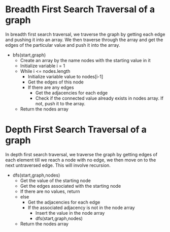 # Breadth First Search Traversal of a graph

In breadth first search traversal, we traverse the graph by getting each edge and pushing it into 
an array. We then traverse through the array and get the edges of the particular value and push it
into the array.

* bfs(start,graph)
    * Create an array by the name nodes with the starting value in it
    * Initialize variable i = 1
    * While i <= nodes.length
        * Initialize variable value to nodes[i-1]
        * Get the edges of this node
        * If there are any edges
            * Get the adjacencies for each edge
            * Check if the connected value already exists in nodes array. If not, push it to the array.
    * Return the nodes array

# Depth First Search Traversal of a graph

In depth first search traversal, we traverse the graph by getting edges of each element till we reach a
node with no edge, we then move on to the next untraversed edge. This will involve recursion.

* dfs(start,graph,nodes)
    * Get the value of the starting node
    * Get the edges associated with the starting node
    * If there are no values, return
    * else
        * Get the adjacencies for each edge
        * If the associated adjacency is not in the node array
            * Insert the value in the node array
            * dfs(start,graph,nodes)
    * Return the nodes array